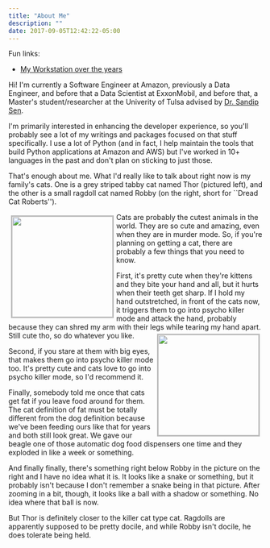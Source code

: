 ```yaml
---
title: "About Me"
description: ""
date: 2017-09-05T12:42:22-05:00
---
```


Fun links:

* [My Workstation over the years](/albums/workstation)

Hi! I'm currently a Software Engineer at Amazon, previously a Data
Engineer, and before that a Data Scientist at ExxonMobil, and before
that, a Master's student/researcher at the Univerity of Tulsa advised
by [Dr. Sandip Sen](http://www.ens.utulsa.edu/~sandip/).

I'm primarily interested in enhancing the developer experience, so
you'll probably see a lot of my writings and packages focused on that
stuff specifically. I use a lot of Python (and in fact, I help
maintain the tools that build Python applications at Amazon and AWS)
but I've worked in 10+ languages in the past and don't plan on
sticking to just those.

That's enough about me. What I'd really like to talk about right now
is my family's cats. One is a grey striped tabby cat named Thor
(pictured left), and the other is a small ragdoll cat named Robby (on
the right, short for ``Dread Cat Roberts'').

<img src="/photos/thor-1.jpg" style="border: 2px solid #BBB; width:
200px; display: inline; float: left; margin: 5px;"> Cats are probably
the cutest animals in the world. They are so cute and amazing, even
when they are in murder mode. So, if you're planning on getting a cat,
there are probably a few things that you need to know.

First, it's pretty cute when they're kittens and they bite your hand
and all, but it hurts when their teeth get sharp. If I hold my hand
outstretched, in front of the cats now, it triggers them to go into
psycho killer mode and attack the hand, probably because they can
shred my arm with their legs while tearing my hand apart. Still cute
tho, so do whatever you like.  <img src="/photos/robby-1.jpg"
style="border: 2px solid #BBB; width: 200px; display: inline; float:
right; margin: 5px;">

Second, if you stare at them with big eyes, that makes them go into
psycho killer mode too. It's pretty cute and cats love to go into
psycho killer mode, so I'd recommend it.

Finally, somebody told me once that cats get fat if you leave food
around for them. The cat definition of fat must be totally different
from the dog definition because we've been feeding ours like that for
years and both still look great. We gave our beagle one of those
automatic dog food dispensers one time and they exploded in like a
week or something.

And finally finally, there's something right below Robby in the
picture on the right and I have no idea what it is. It looks like a
snake or something, but it probably isn't because I don't remember a
snake being in that picture. After zooming in a bit, though, it looks
like a ball with a shadow or something. No idea where that ball is now.

But Thor is definitely closer to the killer cat type cat. Ragdolls are
apparently supposed to be pretty docile, and while Robby isn't docile,
he does tolerate being held.
